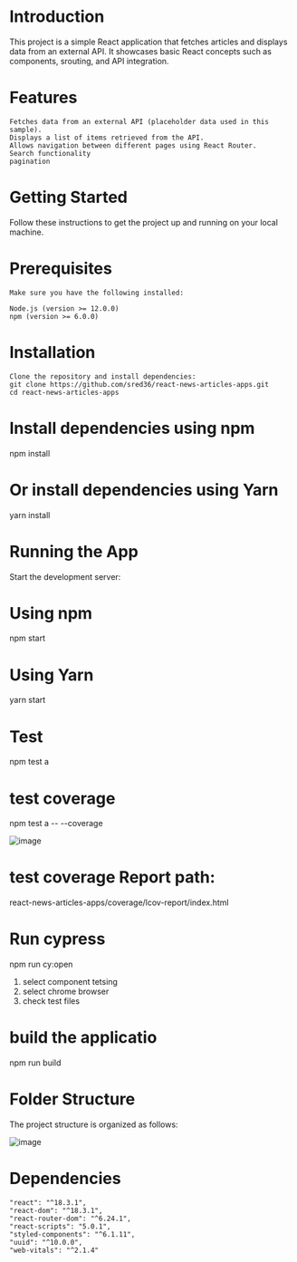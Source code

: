 # Introduction

This project is a simple React application that fetches articles and displays data from an external API. It showcases basic React concepts such as components, srouting, and API integration.

# Features

    Fetches data from an external API (placeholder data used in this sample).
    Displays a list of items retrieved from the API.
    Allows navigation between different pages using React Router.
    Search functionality
    pagination

# Getting Started

Follow these instructions to get the project up and running on your local machine.

# Prerequisites

    Make sure you have the following installed:

    Node.js (version >= 12.0.0)
    npm (version >= 6.0.0)

# Installation

    Clone the repository and install dependencies:
    git clone https://github.com/sred36/react-news-articles-apps.git
    cd react-news-articles-apps

# Install dependencies using npm

npm install

# Or install dependencies using Yarn

yarn install

# Running the App

Start the development server:

# Using npm

npm start

# Using Yarn

yarn start

# Test

npm test a

# test coverage

npm test a -- --coverage

![image](https://github.com/sred36/react-news-articles-apps/assets/35680138/737b0292-2658-453a-a549-5628198ec4c7)

# test coverage Report path:

react-news-articles-apps/coverage/lcov-report/index.html

# Run cypress

npm run cy:open

1.  select component tetsing
2.  select chrome browser
3.  check test files

# build the applicatio

npm run build

# Folder Structure

The project structure is organized as follows:

![image](https://github.com/sred36/react-news-articles-apps/assets/35680138/7d59e27d-ff25-4bf1-bf81-e724a731f085)

# Dependencies

    "react": "^18.3.1",
    "react-dom": "^18.3.1",
    "react-router-dom": "^6.24.1",
    "react-scripts": "5.0.1",
    "styled-components": "^6.1.11",
    "uuid": "^10.0.0",
    "web-vitals": "^2.1.4"
